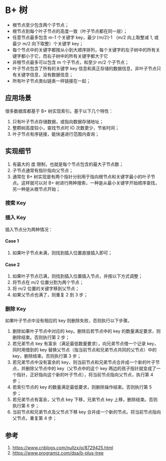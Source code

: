 # B+ 树

* 根节点至少包含两个子节点；
* 根节点到每个叶子节点的高度一致（叶子节点都在同一层）；
* 任意节点最多包含 m-1 个关键字 key，最少 ⌈m/2⌉-1 （m/2 向上取整减 1, 或最少 m/2 向下取整）个关键字 key；
* 每个节点中的关键字都按从小到大顺序排列，每个关键字的左子树中的所有关键字都小于它，而右子树中的所有关键字都大于它
* 非根节点最多可以包含 m 个子节点，和至少 m/2 个子节点；
* 叶子节点包含了所有的关键字 key 信息和真正存储的数据信息，非叶子节点只有关键字信息，没有数据信息；
* 所有叶子节点类似链表一样链接在一起；

## 应用场景

很多数据库都基于 B+ 树实现索引。基于以下几个特性：

1. 只有叶子节点存储数据，或指向数据存储地址；
2. 整颗树高度较小，查找节点时 IO 次数更少，节省时间；
3. 叶子节点有序链接，能快速进行范围内查询；


## 实现细节

1. 有最大的 度 限制，也就是每个节点包含的最大子节点数；
2. 子节点通常有指针指向父节点；
3. 通常在 B+ 树实现是有两个指针分别用于指向根节点和关键字最小的叶子节点。这样就可以对 B+ 树进行两种搜索，一种是从最小关键字开始顺序查找，另一种是从根节点开始；

### 搜索 Key

### 插入 Key

插入节点分为两种情况：

#### Case 1

1. 如果叶子节点未满，则找到插入位置直接插入即可；

#### Case 2

1. 如果叶子节点已满，则找到插入位置插入节点，并按以下方式调整；
2. 将节点在 m/2 位置分割为两个节点；
3. 将 m/2 位置的关键字移到父节点；
4. 如果父节点也满了，则重复 2 到 3 步；

### 删除 Key

如果叶子节点中没有相应的 key 则删除失败，否则执行以下步骤。

1. 删除如果叶子节点中对应的 key。删除后若节点中的 key 的数量满足要求，则删除结束。否则执行第 2 步；
2. 若兄弟节点 key 有富余（满足最低数量要求），向兄弟节点借一个记录 key，同时用借到的 key 替换父节点（指当前节点和兄弟节点共同的父节点）中的 key，删除结束。否则执行第 3 步；
3. 若兄弟节点中没有富余的 key，则当前节点和兄弟节点合并成一个新的叶子节点，并删除父节点中的 key（父节点中的这个 key 两边的孩子指针就变成了一个指针，正好指向这个新的叶子节点），将当前节点指向父节点，执行第 4 步；
4. 若索引节点的 key 的数量满足最低要求，则删除操作结束。否则执行第 5 步；
5. 若兄弟节点有富余，父节点 key 下移，兄弟节点 key 上移，删除结束。否则执行第 6 步；
6. 当前节点和兄弟节点及父节点下移 key 合并成一个新的节点。将当前节点指向父节点，重复第 4 步；

## 参考
1. https://www.cnblogs.com/nullzx/p/8729425.html
2. https://www.programiz.com/dsa/b-plus-tree